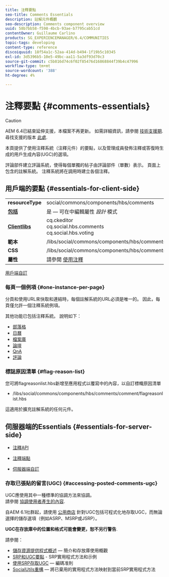 ```yaml
---
title: 注釋要點
seo-title: Comments Essentials
description: 註解元件概觀
seo-description: Comments component overview
uuid: 58b7bb58-f598-4bcb-93ae-b7795cab51cd
contentOwner: Guillaume Carlino
products: SG_EXPERIENCEMANAGER/6.4/COMMUNITIES
topic-tags: developing
content-type: reference
discoiquuid: 18f54a1c-52aa-414d-b494-1f19b5c10345
exl-id: 3d5396b5-10e5-49bc-aa11-5a3df93d70c3
source-git-commit: c5b816d74c6f02f85476d16868844f39b4c47996
workflow-type: tm+mt
source-wordcount: '388'
ht-degree: 4%

---
```


# 注釋要點 {#comments-essentials}

>[!CAUTION]
>
>AEM 6.4已結束延伸支援，本檔案不再更新。 如需詳細資訊，請參閱 [技術支援期](https://helpx.adobe.com//tw/support/programs/eol-matrix.html). 尋找支援的版本 [此處](https://experienceleague.adobe.com/docs/).

本頁提供了使用注釋系統（注釋元件）的要點，以及管理成員發佈注釋或答復時生成的用戶生成內容(UGC)的選項。

評論部件建立評論系統，使得每個單獨的帖子由評論部件（單數）表示。 頁面上包含的註解系統。 注釋系統將在調用時建立各個注釋。

## 用戶端的要點 {#essentials-for-client-side}

<table> 
 <tbody>
  <tr>
   <td> <strong>resourceType</strong></td> 
   <td> social/commons/components/hbs/comments</td> 
  </tr>
  <tr>
   <td> <a href="scf.md#add-or-include-a-communities-component"><strong>包括</strong></a></td> 
   <td>是 — 可在中編輯屬性 <i>設計 </i>模式</td> 
  </tr>
  <tr>
   <td> <a href="client-customize.md#clientlibs-for-scf"><strong>Clientlibs</strong></a></td> 
   <td>cq.ckeditor<br /> cq.social.hbs.comments<br /> cq.social.hbs.voting</td> 
  </tr>
  <tr>
   <td> <strong>範本</strong></td> 
   <td> /libs/social/commons/components/hbs/comments/comments.hbs<br /> </td> 
  </tr>
  <tr>
   <td> <strong>CSS</strong></td> 
   <td> /libs/social/commons/components/hbs/comments/clientlibs/commentsystem.css</td> 
  </tr>
  <tr>
   <td><strong> 屬性</strong></td> 
   <td> 請參閱 <a href="comments.md">使用注釋</a></td> 
  </tr>
 </tbody>
</table>

[用戶端自訂](client-customize.md)

### 每頁一個例項 {#one-instance-per-page}

分頁和使用URL來快取和連結時，每個註解系統的URL必須是唯一的。 因此，每頁僅允許一個注釋系統例項。

其他功能已包括注釋系統。 說明如下：

* [部落格](blog-developer-basics.md)
* [日曆](calendar-basics-for-developers.md)
* [檔案庫](essentials-file-library.md)
* [論壇](essentials-forum.md)
* [QnA](qna-essentials.md)
* [評論](reviews-basics.md)

### 標誌原因清單 {#flag-reason-list}

您可將flagreasonlist.hbs新增至應用程式以覆寫中的內容，以自訂標幟原因清單

* /libs/social/commons/components/hbs/comments/comment/flagreasonlist.hbs

這適用於擴充註解系統的任何元件。

## 伺服器端的Essentials {#essentials-for-server-side}

* [注釋API](https://helpx.adobe.com/experience-manager/6-4/sites/developing/using/reference-materials/javadoc/com/adobe/cq/social/commons/comments/api/package-summary.html)

* [注釋端點](https://helpx.adobe.com/experience-manager/6-4/sites/developing/using/reference-materials/javadoc/com/adobe/cq/social/commons/comments/endpoints/package-summary.html)

* [伺服器端自訂](server-customize.md)

### 存取已張貼的留言(UGC) {#accessing-posted-comments-ugc}

UGC應使用其中一種標準的協調方法來協調。\
請參閱 [協調使用者產生的內容](moderate-ugc.md).

自AEM 6.1社群起，請使用 [公用商店](working-with-srp.md) 針對UGC包括可程式化地存取UGC，而無論選擇的儲存選項（例如ASRP、MSRP或JSRP）。

**UGC在存放庫中的位置和格式可能會變更，恕不另行警告**.

請參閱：

* [儲存資源提供程式概述](srp.md)  — 簡介和存放庫使用概觀
* [SRP和UGC要點](srp-and-ugc.md) - SRP實用程式方法和示例
* [使用SRP存取UGC](accessing-ugc-with-srp.md)  — 編碼准則
* [SocialUtils重構](socialutils.md)  — 將已棄用的實用程式方法映射到當前SRP實用程式方法
